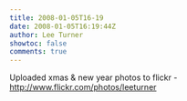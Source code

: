 ```yaml
---
title: 2008-01-05T16-19
date: 2008-01-05T16:19:44Z
author: Lee Turner
showtoc: false
comments: true
---
```


Uploaded xmas & new year photos to flickr - http://www.flickr.com/photos/leeturner

